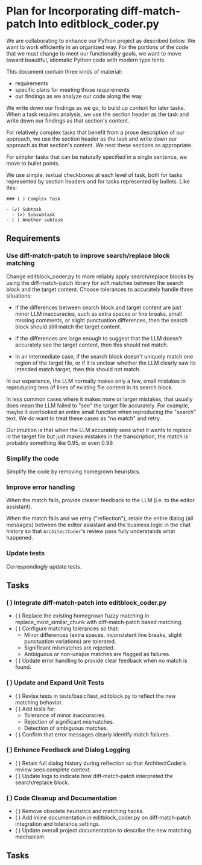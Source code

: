 # Plan for Incorporating diff-match-patch Into editblock_coder.py

We are collaborating to enhance our Python project as described below. We want to work efficiently in an organized way. For the portions of the code that we must change to meet our functionality goals, we want to move toward beautiful, idiomatic Python code with modern type hints.

This document contain three kinds of material:
- requirements
- specific plans for meeting those requirements
- our findings as we analyze our code along the way

We write down our findings as we go, to build up context for later tasks. When a task requires analysis, we use the section header as the task and write down our findings as that section's content.

For relatively complex tasks that benefit from a prose description of our approach, we use the section header as the task and write down our approach as that section's content. We nest these sections as appropriate.

For simpler tasks that can be naturally specified in a single sentence, we move to bullet points.

We use simple, textual checkboxes at each level of task, both for tasks represented by section headers and for tasks represented by bullets. Like this:

```
### ( ) Complex Task

- (✔︎) Subtask
  - (✔︎) Subsubtask
- ( ) Another subtask
```

## Requirements

### Use diff-match-patch to improve search/replace block matching

Change editblock_coder.py to more reliably apply search/replace blocks by using the diff-match-patch library for soft matches between the search block and the target content. Choose tolerances to accurately handle three situations:

- If the differences between search block and target content are just minor LLM inaccuracies, such as extra spaces or line breaks, small missing comments, or slight punctuation differences, then the search block should still match the target content.

- If the differences are large enough to suggest that the LLM doesn't accurately see the target content, then this should not match.

- In an intermediate case, if the search block doesn't uniquely match one region of the target file, or if it is unclear whether the LLM clearly saw its intended match target, then this should not match.

In our experience, the LLM normally makes only a few, small mistakes in reproducing tens of lines of existing file content in its search block.

In less common cases where it makes more or larger mistakes, that usually does mean the LLM failed to "see" the target file accurately. For example, maybe it overlooked an entire small function when reproducing the "search" text. We do want to treat these cases as "no match" and retry.

Our intuition is that when the LLM accurately sees what it wants to replace in the target file but just makes mistakes in the transcription, the match is probably something like 0.95, or even 0.99.

### Simplify the code

Simplify the code by removing homegrown heuristics.

### Improve error handling

When the match fails, provide clearer feedback to the LLM (i.e. to the editor assistant).

When the match fails and we retry ("reflection"), retain the entire dialog (all messages) between the editor assistant and the business logic in the chat history so that `ArchitectCoder`'s review pass fully understands what happened.

### Update tests

Correspondingly update tests.

## Tasks

### ( ) Integrate diff‐match‐patch into editblock_coder.py

- ( ) Replace the existing homegrown fuzzy matching in replace_most_similar_chunk with diff‐match‐patch based matching.
- ( ) Configure matching tolerances so that:
  - Minor differences (extra spaces, inconsistent line breaks, slight punctuation variations) are tolerated.
  - Significant mismatches are rejected.
  - Ambiguous or non-unique matches are flagged as failures.
- ( ) Update error handling to provide clear feedback when no match is found.

### ( ) Update and Expand Unit Tests

- ( ) Revise tests in tests/basic/test_editblock.py to reflect the new matching behavior.
- ( ) Add tests for:
  - Tolerance of minor inaccuracies.
  - Rejection of significant mismatches.
  - Detection of ambiguous matches.
- ( ) Confirm that error messages clearly identify match failures.

### ( ) Enhance Feedback and Dialog Logging

- ( ) Retain full dialog history during reflection so that ArchitectCoder’s review sees complete context.
- ( ) Update logs to indicate how diff‐match‐patch interpreted the search/replace block.

### ( ) Code Cleanup and Documentation

- ( ) Remove obsolete heuristics and matching hacks.
- ( ) Add inline documentation in editblock_coder.py on diff‐match‐patch integration and tolerance settings.
- ( ) Update overall project documentation to describe the new matching mechanism.

## Tasks
